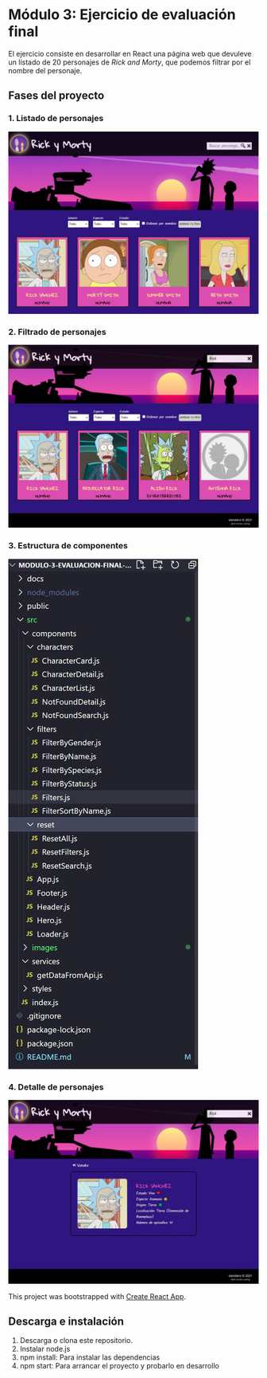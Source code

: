 # Módulo 3: Ejercicio de evaluación final

El ejercicio consiste en desarrollar en React una página web que devuleve un listado de 20 personajes de *Rick and Morty*, que podemos filtrar por el nombre del personaje.

## Fases del proyecto

### 1. Listado de personajes

![](https://github.com/Adalab/modulo-3-evaluacion-final-vtendero/blob/master/src/images/readme/rickandmorty-readme.jpg)

### 2. Filtrado de personajes

![](https://github.com/Adalab/modulo-3-evaluacion-final-vtendero/blob/master/src/images/readme/filtrado-readme.jpg)

### 3. Estructura de componentes

![](https://github.com/Adalab/modulo-3-evaluacion-final-vtendero/blob/master/src/images/readme/componentes-readme.jpg)

### 4. Detalle de personajes

![](https://github.com/Adalab/modulo-3-evaluacion-final-vtendero/blob/master/src/images/readme/detalle-readme.jpg)

This project was bootstrapped with [Create React App](https://github.com/facebook/create-react-app).

## Descarga e instalación

1. Descarga o clona este repositorio.
2. Instalar node.js
3. npm install: Para instalar las dependencias
4. npm start: Para arrancar el proyecto y probarlo en desarrollo

